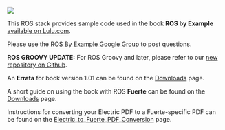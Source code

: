 [![](http://www.pirobot.org/images/rbx_thumbnail.png)](http://www.lulu.com/spotlight/pirobot)

This ROS stack provides sample code used in the book **ROS by Example** [available on Lulu.com](http://www.lulu.com/spotlight/pirobot).

Please use the [ROS By Example Google Group](https://groups.google.com/forum/#!forum/ros-by-example) to post questions.

**ROS GROOVY UPDATE:**  For ROS Groovy and later, please refer to our [new repository on Github](https://github.com/pirobot/rbx1).

An **Errata** for book version 1.01 can be found on the [Downloads](http://code.google.com/p/ros-by-example/downloads/detail?name=RBX1%20v1.01%20Errata.pdf) page.

A short guide on using the book with ROS **Fuerte** can be found on the [Downloads](http://code.google.com/p/ros-by-example/downloads/list) page.

Instructions for converting your Electric PDF to a Fuerte-specific PDF can be found on the [Electric\_to\_Fuerte\_PDF\_Conversion](Electric_to_Fuerte_PDF_Conversion.md) page.